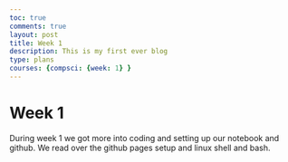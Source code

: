```yaml
---
toc: true
comments: true
layout: post
title: Week 1
description: This is my first ever blog
type: plans
courses: {compsci: {week: 1} }
---
```

# Week 1
During week 1 we got more into coding and setting up our notebook and github. We read over the github pages setup and linux shell and bash.
